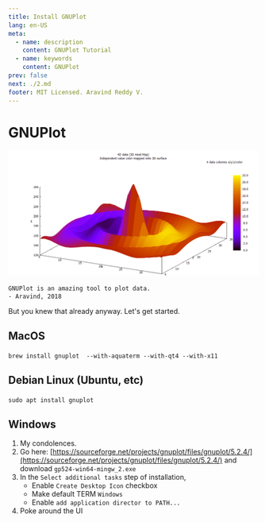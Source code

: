 ```yaml
---
title: Install GNUPlot
lang: en-US
meta:
  - name: description
    content: GNUPlot Tutorial
  - name: keywords
    content: GNUPlot
prev: false
next: ./2.md
footer: MIT Licensed. Aravind Reddy V.
---
```


# GNUPlot

![Heatmap](./Heatmap.png)

```
GNUPlot is an amazing tool to plot data.
- Aravind, 2018
```
But you knew that already anyway. Let's get started.



## MacOS
`brew install gnuplot  --with-aquaterm --with-qt4 --with-x11`

## Debian Linux (Ubuntu, etc)
`sudo apt install gnuplot`

## Windows
1. My condolences. 
2. Go here: [https://sourceforge.net/projects/gnuplot/files/gnuplot/5.2.4/](https://sourceforge.net/projects/gnuplot/files/gnuplot/5.2.4/) and download `gp524-win64-mingw_2.exe`
3. In the `Select additional tasks` step of installation,
    - Enable `Create Desktop Icon` checkbox
    - Make default TERM `Windows`
    - Enable `add application director to PATH...` 
4. Poke around the UI





